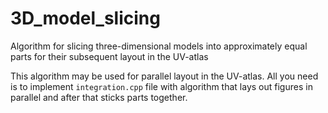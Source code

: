 # 3D_model_slicing
Algorithm for slicing three-dimensional models into approximately equal parts for their subsequent layout in the UV-atlas

This algorithm may be used for parallel layout in the UV-atlas. All you need is to implement `integration.cpp` file with algorithm that lays out figures in parallel and after that sticks parts together.
